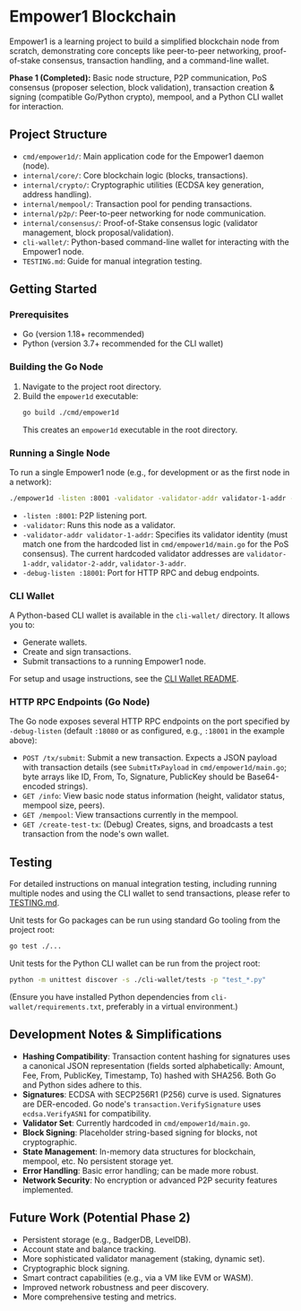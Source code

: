 # Empower1 Blockchain

Empower1 is a learning project to build a simplified blockchain node from scratch, demonstrating core concepts like peer-to-peer networking, proof-of-stake consensus, transaction handling, and a command-line wallet.

**Phase 1 (Completed):** Basic node structure, P2P communication, PoS consensus (proposer selection, block validation), transaction creation & signing (compatible Go/Python crypto), mempool, and a Python CLI wallet for interaction.

## Project Structure

*   `cmd/empower1d/`: Main application code for the Empower1 daemon (node).
*   `internal/core/`: Core blockchain logic (blocks, transactions).
*   `internal/crypto/`: Cryptographic utilities (ECDSA key generation, address handling).
*   `internal/mempool/`: Transaction pool for pending transactions.
*   `internal/p2p/`: Peer-to-peer networking for node communication.
*   `internal/consensus/`: Proof-of-Stake consensus logic (validator management, block proposal/validation).
*   `cli-wallet/`: Python-based command-line wallet for interacting with the Empower1 node.
*   `TESTING.md`: Guide for manual integration testing.

## Getting Started

### Prerequisites
*   Go (version 1.18+ recommended)
*   Python (version 3.7+ recommended for the CLI wallet)

### Building the Go Node

1.  Navigate to the project root directory.
2.  Build the `empower1d` executable:
    ```bash
    go build ./cmd/empower1d
    ```
    This creates an `empower1d` executable in the root directory.

### Running a Single Node

To run a single Empower1 node (e.g., for development or as the first node in a network):
```bash
./empower1d -listen :8001 -validator -validator-addr validator-1-addr -debug-listen :18001
```
*   `-listen :8001`: P2P listening port.
*   `-validator`: Runs this node as a validator.
*   `-validator-addr validator-1-addr`: Specifies its validator identity (must match one from the hardcoded list in `cmd/empower1d/main.go` for the PoS consensus). The current hardcoded validator addresses are `validator-1-addr`, `validator-2-addr`, `validator-3-addr`.
*   `-debug-listen :18001`: Port for HTTP RPC and debug endpoints.

### CLI Wallet

A Python-based CLI wallet is available in the `cli-wallet/` directory. It allows you to:
*   Generate wallets.
*   Create and sign transactions.
*   Submit transactions to a running Empower1 node.

For setup and usage instructions, see the [CLI Wallet README](cli-wallet/README.md).

### HTTP RPC Endpoints (Go Node)

The Go node exposes several HTTP RPC endpoints on the port specified by `-debug-listen` (default `:18080` or as configured, e.g., `:18001` in the example above):

*   `POST /tx/submit`: Submit a new transaction. Expects a JSON payload with transaction details (see `SubmitTxPayload` in `cmd/empower1d/main.go`; byte arrays like ID, From, To, Signature, PublicKey should be Base64-encoded strings).
*   `GET /info`: View basic node status information (height, validator status, mempool size, peers).
*   `GET /mempool`: View transactions currently in the mempool.
*   `GET /create-test-tx`: (Debug) Creates, signs, and broadcasts a test transaction from the node's own wallet.

## Testing

For detailed instructions on manual integration testing, including running multiple nodes and using the CLI wallet to send transactions, please refer to [TESTING.md](TESTING.md).

Unit tests for Go packages can be run using standard Go tooling from the project root:
```bash
go test ./...
```
Unit tests for the Python CLI wallet can be run from the project root:
```bash
python -m unittest discover -s ./cli-wallet/tests -p "test_*.py"
```
(Ensure you have installed Python dependencies from `cli-wallet/requirements.txt`, preferably in a virtual environment.)

## Development Notes & Simplifications

*   **Hashing Compatibility**: Transaction content hashing for signatures uses a canonical JSON representation (fields sorted alphabetically: Amount, Fee, From, PublicKey, Timestamp, To) hashed with SHA256. Both Go and Python sides adhere to this.
*   **Signatures**: ECDSA with SECP256R1 (P256) curve is used. Signatures are DER-encoded. Go node's `transaction.VerifySignature` uses `ecdsa.VerifyASN1` for compatibility.
*   **Validator Set**: Currently hardcoded in `cmd/empower1d/main.go`.
*   **Block Signing**: Placeholder string-based signing for blocks, not cryptographic.
*   **State Management**: In-memory data structures for blockchain, mempool, etc. No persistent storage yet.
*   **Error Handling**: Basic error handling; can be made more robust.
*   **Network Security**: No encryption or advanced P2P security features implemented.

## Future Work (Potential Phase 2)
*   Persistent storage (e.g., BadgerDB, LevelDB).
*   Account state and balance tracking.
*   More sophisticated validator management (staking, dynamic set).
*   Cryptographic block signing.
*   Smart contract capabilities (e.g., via a VM like EVM or WASM).
*   Improved network robustness and peer discovery.
*   More comprehensive testing and metrics.